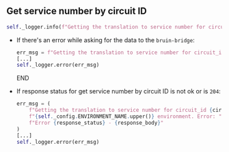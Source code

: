 ## Get service number by circuit ID

```python
self._logger.info(f"Getting the translation to service number for circuit_id {circuit_id}")
```

* If there's an error while asking for the data to the `bruin-bridge`:
  ```python
  err_msg = f"Getting the translation to service number for circuit_id {circuit_id} Error: {e}"
  [...]
  self._logger.error(err_msg)
  ```
  END

* If response status for get service number by circuit ID is not ok or is `204`:
  ```python
  err_msg = (
      f"Getting the translation to service number for circuit_id {circuit_id} in "
      f"{self._config.ENVIRONMENT_NAME.upper()} environment. Error: "
      f"Error {response_status} - {response_body}"
  )
  [...]
  self._logger.error(err_msg)
  ```